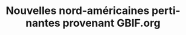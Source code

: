 ---
# Stories about GBIF-mediated NA data
layout: compose
klass: compositionBlocks
lang-ref: GBIFstories
lang: fr
title: Nouvelles nord-américaines pertinantes provenant GBIF.org
description: Cette page présente des nouvelles, des infos sur l'utilisation des données et des évènements de GBIF
composition:
- type: stories
  data: fr.GBIFdataUse
- type: stories
  data: fr.GBIFevents
- type: stories
  data: fr.GBIFnews
---